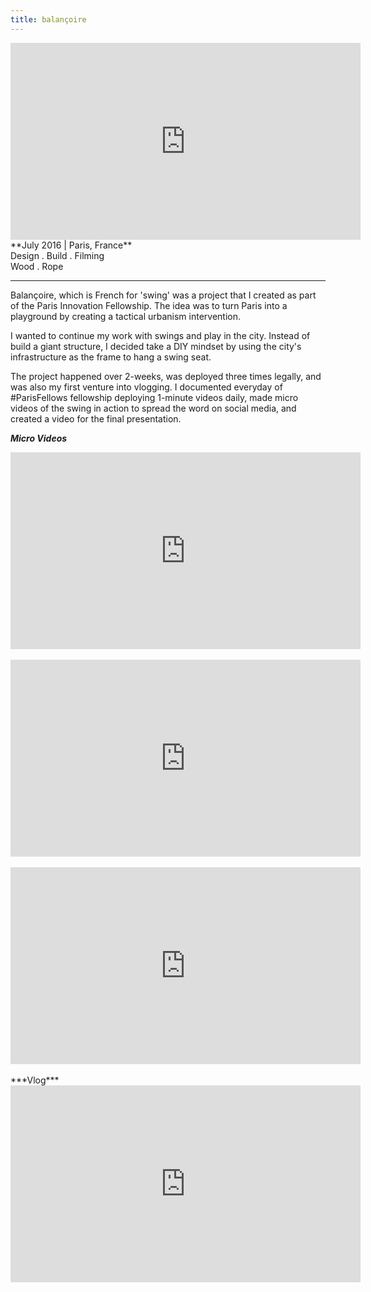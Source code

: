 ```yaml
---
title: balançoire
---
```

<div class="video-container">
<iframe width="560" height="315" src="https://www.youtube.com/embed/HW0aN-9WSKk" frameborder="0" allowfullscreen></iframe>
</div>
**July 2016 | Paris, France** <br>
Design . Build . Filming<br>
Wood . Rope<br>

---

Balançoire, which is French for 'swing' was a project that I created as part of the Paris Innovation Fellowship. The idea was to turn Paris into a playground by creating a tactical urbanism intervention.

I wanted to continue my work with swings and play in the city. Instead of build a giant structure, I decided take a DIY mindset by using the city's infrastructure as the frame to hang a swing seat.

The project happened over 2-weeks, was deployed three times legally, and was also my first venture into vlogging. I documented everyday of #ParisFellows fellowship deploying 1-minute videos daily, made micro videos of the swing in action to spread the word on social media, and created a video for the final presentation.

***Micro Videos***
<div class="video-container">
  <iframe width="560" height="315" src="https://www.youtube.com/embed/k6fI_LUlWgA" frameborder="0" allowfullscreen></iframe>
</div><br>
<div class="video-container">
  <iframe width="560" height="315" src="https://www.youtube.com/embed/VOhjgRBNefo" frameborder="0" allowfullscreen></iframe>
</div><br>
<div class="video-container">
  <iframe width="560" height="315" src="https://www.youtube.com/embed/GYuixmtpE1o" frameborder="0" allowfullscreen></iframe>
</div>

<br>
***Vlog***
<div class="video-container">
  <iframe width="560" height="315" src="https://www.youtube.com/embed/videoseries?list=PL8mdx25JYikSAqSlHp_rW9FzTZNYCUdrP" frameborder="0" allowfullscreen></iframe>
</div>
